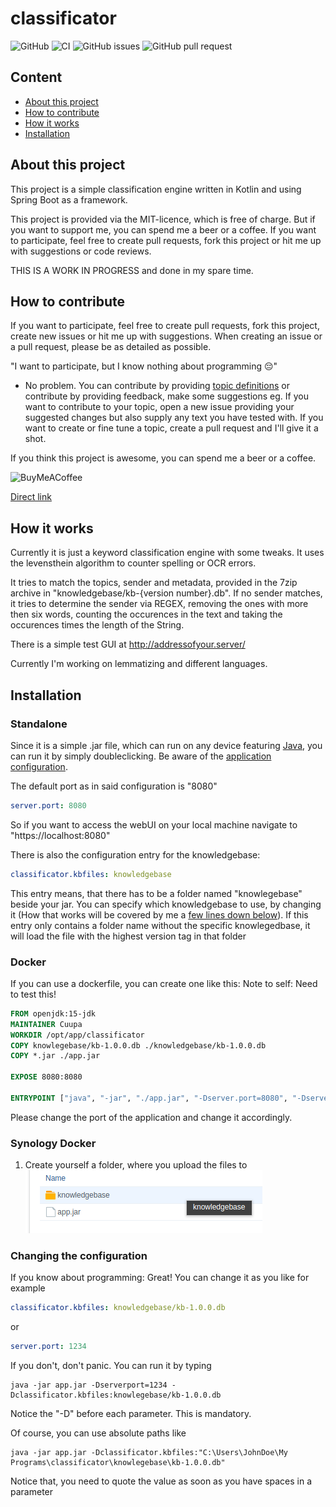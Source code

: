 # classificator

![GitHub](https://img.shields.io/github/license/Cuupa/classificator) ![CI](https://github.com/Cuupa/classificator/workflows/CI/badge.svg) ![GitHub issues](https://img.shields.io/github/issues-raw/Cuupa/classificator) ![GitHub pull request](https://img.shields.io/github/issues-pr-raw/Cuupa/classificator)

## Content
- [About this project](https://github.com/Cuupa/classificator#about-this-project)
- [How to contribute](https://github.com/Cuupa/classificator#how-to-contribute)
- [How it works](https://github.com/Cuupa/classificator#how-it-works)
- [Installation](https://github.com/Cuupa/classificator#installation)

## About this project

This project is a simple classification engine written in Kotlin and using Spring Boot as a framework.

This project is provided via the MIT-licence, which is free of charge. But if you want to support me, you can spend me a
beer or a coffee. If you want to participate, feel free to create pull requests, fork this project or hit me up with
suggestions or code reviews.

THIS IS A WORK IN PROGRESS and done in my spare time.

## How to contribute
If you want to participate, feel free to create pull requests, fork this project, create new issues or hit me up with suggestions.
When creating an issue or a pull request, please be as detailed as possible.

"I want to participate, but I know nothing about programming 😔"
- No problem. You can contribute by
  providing [topic definitions](https://github.com/Cuupa/classificator/tree/master/knowledgebase) or contribute by
  providing feedback, make some suggestions eg. If you want to contribute to your topic, open a new issue providing your
  suggested changes but also supply any text you have tested with. If you want to create or fine tune a topic, create a
  pull request and I'll give it a shot.

If you think this project is awesome, you can spend me a beer or a coffee.

![BuyMeACoffee](https://img.shields.io/badge/Support%20%20me-Buy%20me%20a%20coffee-success?logo=buymeacoffee&link=https://buymeacoff.ee/Cuupa)

[Direct link](https://buymeacoff.ee/Cuupa)

## How it works

Currently it is just a keyword classification engine with some tweaks. It uses the levensthein algorithm to counter
spelling or OCR errors.

It tries to match the topics, sender and metadata, provided in the 7zip archive in "knowledgebase/kb-{version
number}.db". If no sender matches, it tries to determine the sender via REGEX, removing the ones with more then six
words, counting the occurences in the text and taking the occurences times the length of the String.

There is a simple test GUI at http://addressofyour.server/

Currently I'm working on lemmatizing and different languages.

## Installation

### Standalone

Since it is a simple .jar file, which can run on any device
featuring [Java](https://www.java.com/de/download/manual.jsp), you can run it by simply doubleclicking. Be aware of
the [application configuration](https://github.com/Cuupa/classificator/tree/master/src/main/resources/application.yml).

The default port as in said configuration is "8080"

``` yaml
server.port: 8080
```

So if you want to access the webUI on your local machine navigate to "https://localhost:8080"

There is also the configuration entry for the knowledgebase:

``` yaml
classificator.kbfiles: knowledgebase
```

This entry means, that there has to be a folder named "knowlegebase" beside your jar. You can specify which
knowledgebase to use, by changing it (How that works will be covered by me
a [few lines down below](https://github.com/Cuupa/classificator#Changing-the-configuration)). If this entry only
contains a folder name without the specific knowlegedbase, it will load the file with the highest version tag in that
folder

### Docker

If you can use a dockerfile, you can create one like this:
Note to self: Need to test this!

``` dockerfile
FROM openjdk:15-jdk
MAINTAINER Cuupa
WORKDIR /opt/app/classificator
COPY knowlegebase/kb-1.0.0.db ./knowledgebase/kb-1.0.0.db
COPY *.jar ./app.jar

EXPOSE 8080:8080

ENTRYPOINT ["java", "-jar", "./app.jar", "-Dserver.port=8080", "-Dserver_port=8080", "-Dclassificator.kbfiles=./knowlegebase/kb-1.0.0.db"]
```

Please change the port of the application and change it accordingly.

### Synology Docker

1. Create yourself a folder, where you upload the files to
   ![folder](https://github.com/Cuupa/classificator/blob/master/documentation/docker-classificator.png "folder")

### Changing the configuration

If you know about programming: Great! You can change it as you like for example

``` yaml
classificator.kbfiles: knowledgebase/kb-1.0.0.db
```

or

``` yaml
server.port: 1234
```

If you don't, don't panic. You can run it by typing

``` shell
java -jar app.jar -Dserverport=1234 -Dclassificator.kbfiles:knowlegebase/kb-1.0.0.db
```

Notice the "-D" before each parameter. This is mandatory.

Of course, you can use absolute paths like

``` shell
java -jar app.jar -Dclassificator.kbfiles:"C:\Users\JohnDoe\My Programs\classificator\knowlegebase\kb-1.0.0.db"
```

Notice that, you need to quote the value as soon as you have spaces in a parameter
